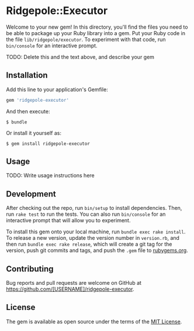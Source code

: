 # Ridgepole::Executor

Welcome to your new gem! In this directory, you'll find the files you need to be able to package up your Ruby library into a gem. Put your Ruby code in the file `lib/ridgepole/executor`. To experiment with that code, run `bin/console` for an interactive prompt.

TODO: Delete this and the text above, and describe your gem

## Installation

Add this line to your application's Gemfile:

```ruby
gem 'ridgepole-executor'
```

And then execute:

    $ bundle

Or install it yourself as:

    $ gem install ridgepole-executor

## Usage

TODO: Write usage instructions here

## Development

After checking out the repo, run `bin/setup` to install dependencies. Then, run `rake test` to run the tests. You can also run `bin/console` for an interactive prompt that will allow you to experiment.

To install this gem onto your local machine, run `bundle exec rake install`. To release a new version, update the version number in `version.rb`, and then run `bundle exec rake release`, which will create a git tag for the version, push git commits and tags, and push the `.gem` file to [rubygems.org](https://rubygems.org).

## Contributing

Bug reports and pull requests are welcome on GitHub at https://github.com/[USERNAME]/ridgepole-executor.

## License

The gem is available as open source under the terms of the [MIT License](https://opensource.org/licenses/MIT).
